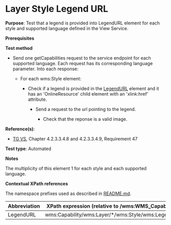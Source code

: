 # Layer Style Legend URL

**Purpose**: Test that a legend is provided into LegendURL element for each style and supported language defined in the View Service.

**Prerequisites**

**Test method**

* Send one getCapabilities request to the service endpoint for each supported language. Each request has its corresponding language parameter. Into each response:

  * For each wms:Style element:

    * Check if a legend is provided in the [LegendURL](#legend) element and it has an 'OnlineResource' child element with an 'xlink:href' attribute.

        * Send a request to the url pointing to the legend.

            * Check that the reponse is a valid image.

**Reference(s)**:
* [TG VS](./README.md#ref_TG_VS), Chapter 4.2.3.3.4.8 and 4.2.3.3.4.9, Requirement 47

**Test type**: Automated

**Notes**

The multiplicity of this element 1 for each style and each supported language.

**Contextual XPath references**

The namespace prefixes used as described in [README.md](./README.md#namespaces).

Abbreviation                                               |  XPath expression (relative to /wms:WMS_Capabilities)
---------------------------------------------------------- | -------------------------------------------------------------------------
LegendURL <a name="legend"></a> | wms:Capability/wms:Layer/*/wms:Style/wms:LegendURL
